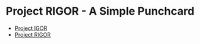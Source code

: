 # Project RIGOR - A Simple Punchcard

* [Project IGOR](https://github.com/UrbanCircles/igor/tree/main)
* [Project RIGOR](https://github.com/jarvick257/rigor)
